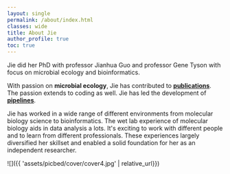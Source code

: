 ```yaml
---
layout: single
permalink: /about/index.html
classes: wide
title: About Jie
author_profile: true
toc: true
---
```


Jie did her PhD with professor Jianhua Guo and professor Gene Tyson with focus on microbial ecology and bioinformatics.

With passion on **microbial ecology**, Jie has contributed to [**publications**](https://scholar.google.com/citations?hl=zh-CN&user=s_Uga6sAAAAJ). The passion extends to coding as well. Jie has led the development of [**pipelines**](https://jlli6t.github.io/projects/index.html).

Jie has worked in a wide range of different environments from molecular biology science to bioinformatics. The wet lab experience of molecular biology aids in data analysis a lots. It's exciting to work with different people and to learn from different professionals. These experiences largely diversified her skillset and enabled a solid foundation for her as an independent researcher.

![]({{ 'assets/picbed/cover/cover4.jpg' | relative_url}})